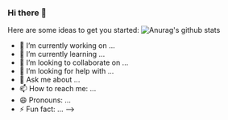 ### Hi there 👋

Here are some ideas to get you started:
![Anurag's github stats](https://github-readme-stats.vercel.app/api?username=anuraghazra)

- 🔭 I’m currently working on ...
- 🌱 I’m currently learning ...
- 👯 I’m looking to collaborate on ...
- 🤔 I’m looking for help with ...
- 💬 Ask me about ...
- 📫 How to reach me: ...
- 😄 Pronouns: ...
- ⚡ Fun fact: ...
-->
